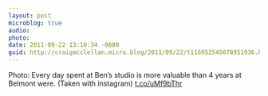 ```yaml
---
layout: post
microblog: true
audio: 
photo: 
date: 2011-09-22 13:10:34 -0600
guid: http://craigmcclellan.micro.blog/2011/09/22/t116952545078951936.html
---
```

Photo: Every day spent at Ben’s studio is more valuable than 4 years at Belmont were. (Taken with instagram) [t.co/uMf9bThr](http://t.co/uMf9bThr)

